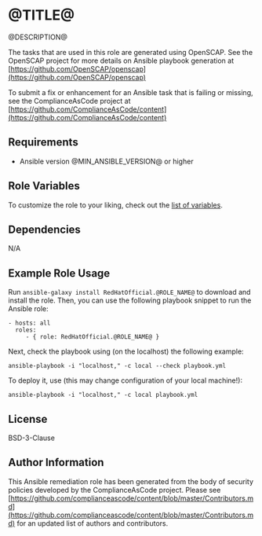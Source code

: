 @TITLE@
=========

@DESCRIPTION@

The tasks that are used in this role are generated using OpenSCAP.
See the OpenSCAP project for more details on Ansible playbook generation at [https://github.com/OpenSCAP/openscap](https://github.com/OpenSCAP/openscap)

To submit a fix or enhancement for an Ansible task that is failing or missing,
see the ComplianceAsCode project at [https://github.com/ComplianceAsCode/content](https://github.com/ComplianceAsCode/content)

Requirements
------------

- Ansible version @MIN_ANSIBLE_VERSION@ or higher

Role Variables
--------------

To customize the role to your liking, check out the [list of variables](vars/main.yml).

Dependencies
------------

N/A

Example Role Usage
----------------

Run `ansible-galaxy install RedHatOfficial.@ROLE_NAME@` to
download and install the role. Then, you can use the following playbook snippet to run the Ansible role:

    - hosts: all
      roles:
         - { role: RedHatOfficial.@ROLE_NAME@ }

Next, check the playbook using (on the localhost) the following example:

    ansible-playbook -i "localhost," -c local --check playbook.yml

To deploy it, use (this may change configuration of your local machine!):

    ansible-playbook -i "localhost," -c local playbook.yml

License
-------

BSD-3-Clause

Author Information
------------------

This Ansible remediation role has been generated from the body of security
policies developed by the ComplianceAsCode project. Please see
[https://github.com/complianceascode/content/blob/master/Contributors.md](https://github.com/complianceascode/content/blob/master/Contributors.md)
for an updated list of authors and contributors.
